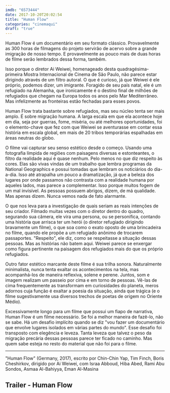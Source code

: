 ```yaml
---
imdb: "6573444"
date: 2017-10-20T20:02:54
title: "Human Flow"
categories: "cinemaqui"
draft: "true"
---
```

Human Flow é um documentário em seu formato clássico. Provavelmente as 300 horas de filmagens do projeto servirão de acervo sobre a grande imigração de nosso tempo. E provavelmente as pouco mais de duas horas de filme serão lembrados dessa forma, também.

Isso porque o diretor Ai Weiwei, homenageado desta quadragésima-primeira Mostra Internacional de Cinema de São Paulo, não parece estar dirigindo através de um filtro autoral. O que é curioso, já que Weiwei é ele próprio, podemos dizer, um imigrante. Foragido de seu país natal, ele é um refugiado na Alemanha, que ironicamente é o destino final de milhões de refugiados que chegam na Europa todos os anos pelo Mar Mediterrâneo. Mas infelizmente as fronteiras estão fechadas para esses povos.

Human Flow trata bastante sobre refugiados, mas seu núcleo tenta ser mais amplo. É sobre migração humana. A larga escala em que ela acontece hoje em dia, seja por guerras, fome, miséria, ou até melhores oportunidades, foi o elemento-chave que fez com que Weiwei se aventurasse em contar essa história em escala global, em mais de 20 tribos temporárias espalhadas em áreas neutras do globo.

O filme vai capturar seu senso estético desde o começo. Usando uma fotografia límpida de regiões com paisagens diversas e estonteantes, o filtro da realidade aqui é quase nenhum. Pelo menos no que diz respeito às cores. Elas são vivas vindas de um trabalho que lembra programas da National Geographics e possui tomadas que lembram os noticiários do dia-a-dia. Isso até atrapalha um pouco a dramatização, já que a beleza dos lugares por onde passamos não contrasta com a realidade humana por aqueles lados, mas parece a complementar. Isso porque muitos fogem de um mal invisível. As pessoas possuem abrigos, dizem, de má qualidade. Mas apenas dizem. Nunca vemos nada de fato alarmante.

O que nos leva para a investigação de quais seriam as reais intenções de seu criador. Filmado muitas vezes com o diretor dentro do quadro, segurando sua câmera, ele vira uma persona, ou se personifica, contando uma história que arrisca ter um herói (o diretor refugiado dirigindo bravamente um filme), o que soa como o exato oposto de uma brincadeira no filme, quando ele propõe a um refugiado anônimo de trocarem passaportes. "Respeito", ele diz, como se respeitasse a situação dessas pessoas. Mas as histórias não batem aqui. Weiwei parece se enxergar como figura pertinente na paisagem dos refugiados mais do que os próprio refugiados.

Outro fator estético marcante deste filme é sua trilha sonora. Naturalmente minimalista, nunca tenta exaltar os acontecimentos na tela, mas acompanhá-los de maneira reflexiva, solene e perene. Juntos, som e imagem realizam um passeio por cima e em torno de pessoas. Vê-las de cima frequentemente as transformam em curiosidades do planeta, meros adornos cuja função é exaltar a poesia da situação, ainda que trágica (e o filme sugestivamente usa diversos trechos de poetas de origem no Oriente Médio).

Excessivamente longo para um filme que possui um fiapo de narrativa, Human Flow é um filme necessário. Se foi a melhor maneira de fazê-lo, não se sabe. Há um desafio implícito quando se diz "vou fazer um documentário que envolve lugares isolados em várias partes do mundo". Esse desafio foi transposto com elegência e leveza. Tanta leveza que talvez o peso da migração precária dessas pessoas parece ter ficado no caminho. Mas quem sabe esteja no resto do material que não foi para o filme.

<hr>"Human Flow" (Germany, 2017), escrito por Chin-Chin Yap, Tim Finch, Boris Cheshirkov, dirigido por Ai Weiwei, com Israa Abboud, Hiba Abed, Rami Abu Sondos, Asmaa Al-Bahiyya, Eman Al-Masina

<h2>Trailer - Human Flow</h2>
